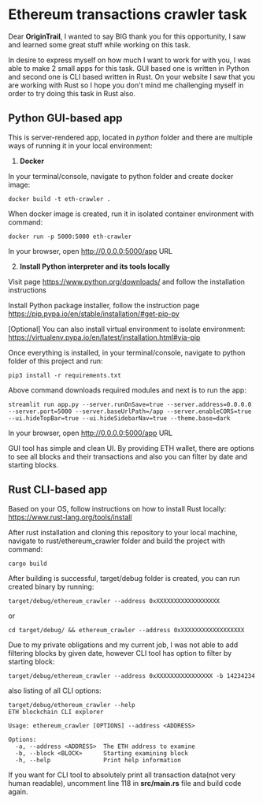 # Ethereum transactions crawler task

Dear **OriginTrail**, I wanted to say BIG thank you for this opportunity, I saw and learned some great stuff while working on this task.

In desire to express myself on how much I want to work for with you, I was able to make 2 small apps for this task. GUI based one is written in Python and second one is CLI based written in Rust. On your website I saw that you are working with Rust so I hope you don't mind me challenging myself in order to try doing this task in Rust also.


## Python GUI-based app

This is server-rendered app, located in *python* folder and there are multiple ways of running it in your local environment:
1. **Docker**

In your terminal/console, navigate to python folder and create docker image:
```
docker build -t eth-crawler . 
```
When docker image is created, run it in isolated container environment with command:
```
docker run -p 5000:5000 eth-crawler
```
In your browser, open http://0.0.0.0:5000/app URL



2. **Install Python interpreter and its tools locally**

Visit page https://www.python.org/downloads/ and follow the installation instructions

Install Python package installer, follow the instruction page https://pip.pypa.io/en/stable/installation/#get-pip-py 

[Optional] You can also install virtual environment to isolate environment: https://virtualenv.pypa.io/en/latest/installation.html#via-pip

Once everything is installed, in your terminal/console, navigate to python folder of this project and run:
```
pip3 install -r requirements.txt
```
Above command downloads required modules and next is to run the app:
```
streamlit run app.py --server.runOnSave=true --server.address=0.0.0.0 --server.port=5000 --server.baseUrlPath=/app --server.enableCORS=true --ui.hideTopBar=true --ui.hideSidebarNav=true --theme.base=dark
```
In your browser, open http://0.0.0.0:5000/app URL





GUI tool has simple and clean UI. By providing ETH wallet, there are options to see all blocks and their transactions and also you can filter by date and starting blocks.




## Rust CLI-based app

Based on your OS, follow instructions on how to install Rust locally: https://www.rust-lang.org/tools/install

After rust installation and  cloning this repository to your local machine, navigate to rust/ethereum_crawler folder and build the project with command:
```
cargo build
```
After building is successful, target/debug folder is created, you can run created binary by running:
```
target/debug/ethereum_crawler --address 0xXXXXXXXXXXXXXXXXXX
```
or
```
cd target/debug/ && ethereum_crawler --address 0xXXXXXXXXXXXXXXXXXX
```


Due to my private obligations and my current job, I was not able to add filtering blocks by given date, however CLI tool has option to filter by starting block:
```
target/debug/ethereum_crawler --address 0xXXXXXXXXXXXXXXXX -b 14234234
```
also listing of all CLI options:
```
target/debug/ethereum_crawler --help                                                          
ETH blockchain CLI explorer

Usage: ethereum_crawler [OPTIONS] --address <ADDRESS>

Options:
  -a, --address <ADDRESS>  The ETH address to examine
  -b, --block <BLOCK>      Starting examining block
  -h, --help               Print help information
```                                                                                                                                                                  
If you want for CLI tool to absolutely print all transaction data(not very human readable), uncomment line 118 in **src/main.rs** file and build code again.

















